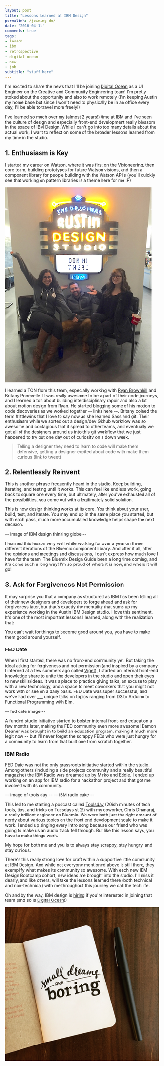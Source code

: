 ```yaml
---
layout: post
title: "Lessons Learned at IBM Design"
permalink: /joining-do/
date: '2016-04-11'
comments: true
tags:
- lesson
- ibm
- retrospective
- digital ocean
- new
- job
subtitle: "stuff here"
---
```


I'm excited to share the news that I'll be joining [Digital Ocean](http://digitalocean.com) as a UI Engineer on the Creative and Community Engineering team! I'm pretty stoked about the opportunity and also to work remotely (I'm keeping Austin my home base but since I won't need to physically be in an office every day, I'll be able to travel more freely!)

I've learned so much over my (almost 2 years!) time at IBM and I've seen the culture of design and especially front-end development really blossom in the space of IBM Design. While I can't go into too many details about the actual work, I want to reflect on some of the broader lessons learned from my time in the studio.

## 1. Enthusiasm is Key

I started my career on Watson, where it was first on the Visioneering, then core team, building prototypes for future Watson visions, and then a component library for people building with the Watson API's (you'll quickly see that working on pattern libraries is a theme here for me :P)

<img class="right" src="../../images/posts/byeibm/studio-team.jpg" alt="">

I learned a TON from this team, especially working with [Ryan Brownhill](http://ryanbrownhill.com) and Britany Ponevelle. It was really awesome to be a part of their code journeys, and I learned a ton about building interdisciplinary rapoir and also a lot about motion design from Ryan. He started blogging some of his motion to code discoveries as we worked together -- links here --. Britany coined the term #littlewins that I love to say now as she learned Sass and git. Their enthusiasm while we sorted out a design/dev Github workflow was so awesome and contagious that it spread to other teams, and eventually we got all of the designers around us into this git workflow that we just happened to try out one day out of curiosity on a down week.

> Telling a designer they need to learn to code will make them defensive, getting a designer excited about code with make them curious (link to tweet)

## 2. Relentlessly Reinvent

This is another phrase frequently heard in the studio. Keep building, iterating, and testing until it works. This can feel like endless work, going back to square one every time, but ultimately, after you've exhausted all of the possibilities, you come out with a legitimately solid solution.

This is how design thinking works at its core. You think about your user, build, test, and iterate. You may end up in the same place you started, but with each pass, much more accumulated knowledge helps shape the next decision.

-- image of IBM design thinking globe --

I learned this lesson very well while working for over a year on three different iterations of the Bluemix component library. And after it all, after the opinions and meetings and discussions, I can't express how much love I have for the team. The Bluemix Design Guide been a long time coming, and it's come such a long way! I'm so proud of where it is now, and where it will go!

## 3. Ask for Forgiveness Not Permission

It may surprise you that a company as structured as IBM has been telling all of their new designers and developers to forge ahead and ask for forgiveness later, but that's exactly the mentality that sums up my experience working in the Austin IBM Design studio. I love this sentiment. It's one of the most important lessons I learned, along with the realization that:

You can't wait for things to become good around you, you have to make them good around yourself.

### FED Date

When I first started, there was no front-end community yet. But taking the ideal asking for forgiveness and not permission (and inspired by a company I interned at a few summers ago called [Viget](http://Viget.com)), I started an internal front-end knowledge share to unite the developers in the studio and open their eyes to new skills/ideas. It was a place to practice giving talks, an excuse to play with a new technology, and a space to meet coworkers that you might not work with or see on a daily basis. FED Date was super successful, and we've had over ___ unique talks on topics ranging from D3 to Arduino to Functional Programming with Elm.

-- fed date image --

A funded studio initiative started to bolster internal front-end education a few months later, making the FED community even more awesome! Damon Deaner was brought in to build an education program, making it much more legit now -- but I'll never forget the scrappy FEDs who were just hungry for a community to learn from that built one from scratch together.

### IBM Radio

FED Date was not the only grassroots initiative started within the studio. Among others (including a side projects community and a really beautiful magazine) the IBM Radio was dreamed up by Mirko and Eddie. I ended up working on an app for IBM radio for a hackathon project and that got me involved with its community.

-- Image of tools day --
-- IBM radio cake --

This led to me starting a podcast called [Toolsday](http://toolsday.io) (20ish minutes of tech tools, tips, and tricks on Tuesdays st 2!) with my coworker, Chris Dhanaraj, a really brilliant engineer on Bluemix. We were both just the right amount of nerdy about various topics on the front end development scale to make it work. I ended up singing every intro song because our friend who was going to make us an audio track fell through. But like this lesson says, you have to make things work.

My hope for both me and you is to always stay scrappy, stay hungry, and stay curious.

There's this really strong love for craft within a supportive little community at IBM Design. And while not everyone mentioned above is still there, they exemplify what makes its community so awesome. With each new IBM Design Bootcamp cohort, new ideas are brought into the studio. I'll miss it dearly, and like others, will take the lessons learned there (both technical and non-technical) with me throughout this journey we call the tech life.

Oh and by the way, IBM design is [hiring](http://ibm.com/design/careers) if you're interested in joining that team (and so is [Digital Ocean](#)!)

<img src="../../images/posts/byeibm/IMG_4746.JPG" alt="">
